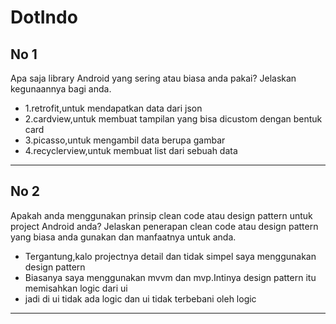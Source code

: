 # DotIndo

## No 1
 Apa saja library Android yang sering atau biasa anda pakai? Jelaskan kegunaannya bagi
anda.
+ 1.retrofit,untuk mendapatkan data dari json
+ 2.cardview,untuk membuat tampilan yang bisa dicustom dengan bentuk card
+ 3.picasso,untuk mengambil data berupa gambar
+ 4.recyclerview,untuk membuat list dari sebuah data 

---

## No 2
Apakah anda menggunakan prinsip clean code atau design pattern untuk project
Android anda? Jelaskan penerapan clean code atau design pattern yang biasa anda
gunakan dan manfaatnya untuk anda.
+ Tergantung,kalo projectnya detail dan tidak simpel saya menggunakan design pattern
+ Biasanya saya menggunakan mvvm dan mvp.Intinya design pattern itu memisahkan logic dari ui
+ jadi di ui tidak ada logic dan ui tidak terbebani oleh logic

---
